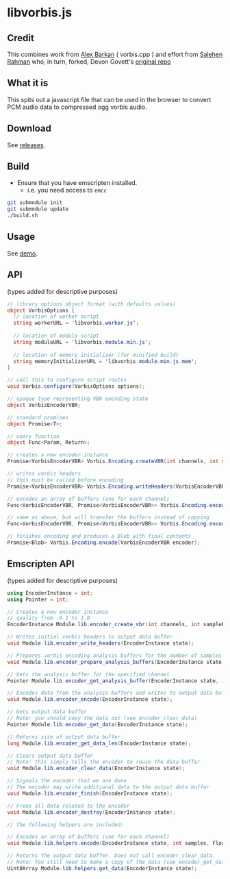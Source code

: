 # libvorbis.js

## Credit

This combines work from [Alex Barkan](http://hotcashew.com/2014/02/chrome-audio-api-and-ogg-vorbis/) ( vorbis.cpp ) and effort from  [Salehen Rahman](https://github.com/shovon/libvorbis.js) who, in turn, forked, Devon Govett's [original repo](https://github.com/devongovett/ogg.js)

## What it is

This spits out a javascript file that can be used in the browser to convert PCM audio data to compressed ogg vorbis audio.

## Download

See [releases](https://github.com/Garciat/libvorbis.js/releases).

## Build

- Ensure that you have emscripten installed.
  - i.e. you need access to `emcc`

```bash
git submodule init
git submodule update
./build.sh
```

## Usage

See [demo](demo).

## API

(types added for descriptive purposes)

```csharp
// library options object format (with defaults values)
object VorbisOptions {
  // location of worker script
  string workerURL = 'libvorbis.worker.js';
  
  // location of module script
  string moduleURL = 'libvorbis.module.min.js';
  
  // location of memory initializer (for minified build)
  string memoryInitializerURL = 'libvorbis.module.min.js.mem';
}

// call this to configure script routes
void Vorbis.configure(VorbisOptions options);

// opaque type representing VBR encoding state
object VorbisEncoderVBR;

// standard promises
object Promise<T>;

// unary function
object Func<Param, Return>;

// creates a new encoder instance
Promise<VorbisEncoderVBR> Vorbis.Encoding.createVBR(int channels, int sampleRate, float quality);

// writes vorbis headers
// this must be called before encoding
Promise<VorbisEncoderVBR> Vorbis.Encoding.writeHeaders(VorbisEncoderVBR encoder);

// encodes an array of buffers (one for each channel)
Func<VorbisEncoderVBR, Promise<VorbisEncoderVBR>> Vorbis.Encoding.encode(int samples, Float32Array[] buffers);

// same as above, but will transfer the buffers instead of copying
Func<VorbisEncoderVBR, Promise<VorbisEncoderVBR>> Vorbis.Encoding.encodeTransfer(int samples, Float32Array[] buffers);

// finishes encoding and produces a Blob with final contents
Promise<Blob> Vorbis.Encoding.encode(VorbisEncoderVBR encoder);
```

## Emscripten API

(types added for descriptive purposes)

```csharp
using EncoderInstance = int;
using Pointer = int;

// Creates a new encoder instance
// quality from -0.1 to 1.0
EncoderInstance Module.lib.encoder_create_vbr(int channels, int sampleRate, float quality);

// Writes initial vorbis headers to output data buffer
void Module.lib.encoder_write_headers(EncoderInstance state);

// Prepares vorbis encoding analysis buffers for the number of samples
void Module.lib.encoder_prepare_analysis_buffers(EncoderInstance state, int samples);

// Gets the analysis buffer for the specified channel
Pointer Module.lib.encoder_get_analysis_buffer(EncoderInstance state, int channel);

// Encodes data from the analysis buffers and writes to output data buffer
void Module.lib.encoder_encode(EncoderInstance state);

// Gets output data buffer
// Note: you should copy the data out (see encoder_clear_data)
Pointer Module.lib.encoder_get_data(EncoderInstance state);

// Returns size of output data buffer
long Module.lib.encoder_get_data_len(EncoderInstance state);

// Clears output data buffer
// Note: this simply tells the encoder to reuse the data buffer
void Module.lib.encoder_clear_data(EncoderInstance state);

// Signals the encoder that we are done
// The encoder may write additional data to the output data buffer
void Module.lib.encoder_finish(EncoderInstance state);

// Frees all data related to the encoder
void Module.lib.encoder_destroy(EncoderInstance state);

// The following helpers are included:

// Encodes an array of buffers (one for each channel)
void Module.lib.helpers.encode(EncoderInstance state, int samples, Float32Array[] data);

// Returns the output data buffer. Does not call encoder_clear_data.
// Note: You still need to make a copy of the data (see encoder_get_data)
Uint8Array Module.lib.helpers.get_data(EncoderInstance state);
```
